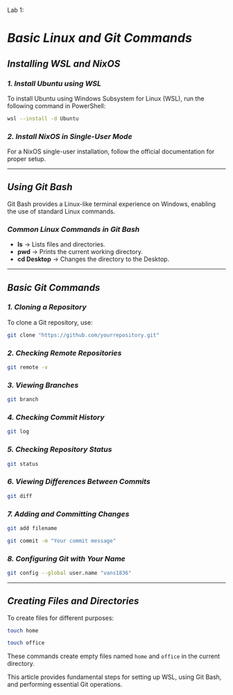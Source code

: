 Lab 1:

# *Basic Linux and Git Commands*

## *Installing WSL and NixOS*

### *1. Install Ubuntu using WSL*
To install Ubuntu using Windows Subsystem for Linux (WSL), run the following command in PowerShell:

```sh
wsl --install -d Ubuntu
```

### *2. Install NixOS in Single-User Mode*
For a NixOS single-user installation, follow the official documentation for proper setup.

---

## *Using Git Bash*
Git Bash provides a Linux-like terminal experience on Windows, enabling the use of standard Linux commands.

### *Common Linux Commands in Git Bash*

- **ls** → Lists files and directories.
- **pwd** → Prints the current working directory.
- **cd Desktop** → Changes the directory to the Desktop.

---

## *Basic Git Commands*

### *1. Cloning a Repository*

To clone a Git repository, use:
```sh
git clone "https://github.com/yourrepository.git"
```

### *2. Checking Remote Repositories*
```sh
git remote -v
```

### *3. Viewing Branches*
```sh
git branch
```

### *4. Checking Commit History*
```sh
git log
```

### *5. Checking Repository Status*
```sh
git status
```

### *6. Viewing Differences Between Commits*
```sh
git diff
```

### *7. Adding and Committing Changes*
```sh
git add filename
```
```sh
git commit -m "Your commit message"
```

### *8. Configuring Git with Your Name*
```sh
git config --global user.name "vans1836"
```

---

## *Creating Files and Directories*

To create files for different purposes:

```sh
touch home
```
```sh
touch office
```

These commands create empty files named `home` and `office` in the current directory.

This article provides fundamental steps for setting up WSL, using Git Bash, and performing essential Git operations.
